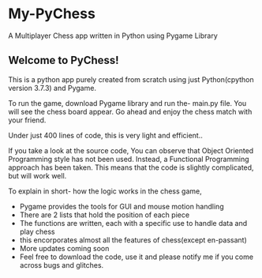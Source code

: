# My-PyChess
A Multiplayer Chess app written in Python using Pygame Library

## Welcome to PyChess!

This is a python app purely created from scratch using just Python(cpython version 3.7.3) and Pygame.

To run the game, download Pygame library and run the- main.py file.
You will see the chess board appear. Go ahead and enjoy the chess match with your friend.

Under just 400 lines of code, this is very light and efficient..

If you take a look at the source code, You can observe that Object Oriented Programming style has not been used. Instead, a Functional Programming approach has been taken. This means that the code is slightly complicated, but will work well.

To explain in short- how the logic works in the chess game,
- Pygame provides the tools for GUI and mouse motion handling
- There are 2 lists that hold the position of each piece
- The functions are written, each with a specific use to handle data and play chess
- this encorporates almost all the features of chess(except en-passant)
- More updates coming soon
- Feel free to download the code, use it and please notify me if you come across bugs and glitches.
